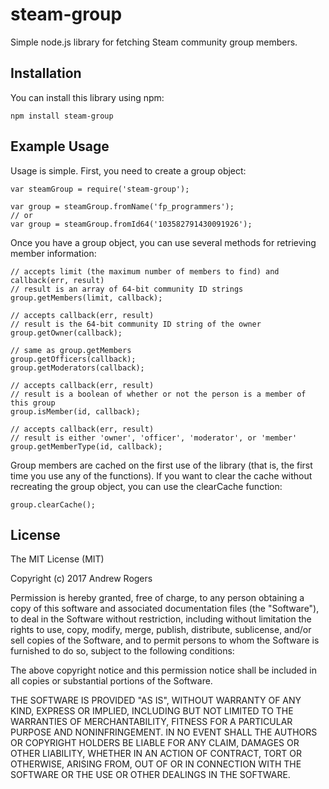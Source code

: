 # steam-group

Simple node.js library for fetching Steam community group members.

## Installation

You can install this library using npm:
```
npm install steam-group
```

## Example Usage

Usage is simple. First, you need to create a group object:
```
var steamGroup = require('steam-group');

var group = steamGroup.fromName('fp_programmers');
// or
var group = steamGroup.fromId64('103582791430091926');
```

Once you have a group object, you can use several methods for retrieving member information:
```
// accepts limit (the maximum number of members to find) and callback(err, result)
// result is an array of 64-bit community ID strings
group.getMembers(limit, callback);

// accepts callback(err, result)
// result is the 64-bit community ID string of the owner
group.getOwner(callback);

// same as group.getMembers
group.getOfficers(callback);
group.getModerators(callback);

// accepts callback(err, result)
// result is a boolean of whether or not the person is a member of this group
group.isMember(id, callback);

// accepts callback(err, result)
// result is either 'owner', 'officer', 'moderator', or 'member'
group.getMemberType(id, callback);
```

Group members are cached on the first use of the library (that is, the first time you use any of the functions). If you want to clear the cache without recreating the group object, you can use the clearCache function:
```
group.clearCache();
```

## License

The MIT License (MIT)

Copyright (c) 2017 Andrew Rogers

Permission is hereby granted, free of charge, to any person obtaining a copy
of this software and associated documentation files (the "Software"), to deal
in the Software without restriction, including without limitation the rights
to use, copy, modify, merge, publish, distribute, sublicense, and/or sell
copies of the Software, and to permit persons to whom the Software is
furnished to do so, subject to the following conditions:

The above copyright notice and this permission notice shall be included in
all copies or substantial portions of the Software.

THE SOFTWARE IS PROVIDED "AS IS", WITHOUT WARRANTY OF ANY KIND, EXPRESS OR
IMPLIED, INCLUDING BUT NOT LIMITED TO THE WARRANTIES OF MERCHANTABILITY,
FITNESS FOR A PARTICULAR PURPOSE AND NONINFRINGEMENT. IN NO EVENT SHALL THE
AUTHORS OR COPYRIGHT HOLDERS BE LIABLE FOR ANY CLAIM, DAMAGES OR OTHER
LIABILITY, WHETHER IN AN ACTION OF CONTRACT, TORT OR OTHERWISE, ARISING FROM,
OUT OF OR IN CONNECTION WITH THE SOFTWARE OR THE USE OR OTHER DEALINGS IN
THE SOFTWARE.